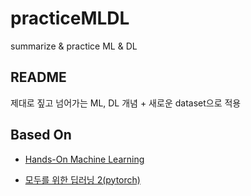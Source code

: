 # practiceMLDL
summarize &amp; practice ML &amp; DL 

## README

제대로 짚고 넘어가는 ML, DL 개념 + 새로운 dataset으로 적용 


## Based On

- [Hands-On Machine Learning](https://github.com/rickiepark/handson-ml2)

- [모두를 위한 딥러닝 2(pytorch)](https://github.com/deeplearningzerotoall/PyTorch)
